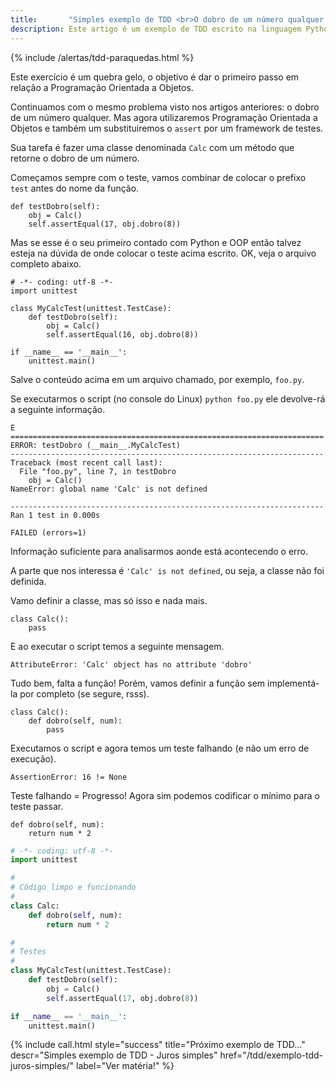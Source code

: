 ```yaml
---
title:       "Simples exemplo de TDD <br>O dobro de um número qualquer (OOP)"
description: Este artigo é um exemplo de TDD escrito na linguagem Python  onde nosso objetivo é criar uma pequena classe, portanto faremos uso de OOP,  contendo um único método que nos informe o dobro de um número qualquer
---
```


{% include /alertas/tdd-paraquedas.html %}

Este exercício é um quebra gelo, o objetivo é dar o primeiro passo em relação a Programação Orientada a Objetos.

Continuamos com o mesmo problema visto nos artigos anteriores: o dobro de um número qualquer. Mas agora utilizaremos 
Programação Orientada a Objetos e também um substituiremos o `assert` por um framework de testes. 

Sua tarefa é fazer uma classe denominada `Calc` com um método que retorne o dobro de um número.

Começamos sempre com o teste, vamos combinar de colocar o prefixo `test` antes do nome da função.

    def testDobro(self):
        obj = Calc()
        self.assertEqual(17, obj.dobro(8))

Mas se esse é o seu primeiro contado com Python e OOP então talvez esteja na dúvida de onde colocar o teste acima
escrito. OK, veja o arquivo completo abaixo.


    # -*- coding: utf-8 -*-
    import unittest

    class MyCalcTest(unittest.TestCase):
        def testDobro(self):
            obj = Calc()
            self.assertEqual(16, obj.dobro(8))

    if __name__ == '__main__':
        unittest.main()

Salve o conteúdo acima em um arquivo chamado, por exemplo, `foo.py`.

Se executarmos o script  (no console do Linux) `python foo.py` ele devolve-rá a seguinte informação.

    E
    ======================================================================
    ERROR: testDobro (__main__.MyCalcTest)
    ----------------------------------------------------------------------
    Traceback (most recent call last):
      File "foo.py", line 7, in testDobro
        obj = Calc()
    NameError: global name 'Calc' is not defined

    ----------------------------------------------------------------------
    Ran 1 test in 0.000s

    FAILED (errors=1)


Informação suficiente para analisarmos aonde está acontecendo o erro.

A parte que nos interessa é `'Calc' is not defined`, ou seja, a classe não foi definida.

Vamo definir a classe, mas só isso e nada mais.

    class Calc():
        pass

E ao executar o script temos a seguinte mensagem.            

    AttributeError: 'Calc' object has no attribute 'dobro'

Tudo bem, falta a função! Porém, vamos definir a função sem implementá-la por completo (se segure, rsss).

    class Calc():
        def dobro(self, num):
            pass

Executamos o script e agora temos um teste falhando (e não um erro de execução).

    AssertionError: 16 != None

Teste falhando = Progresso! Agora sim podemos codificar o mínimo para o teste passar.

    def dobro(self, num):
        return num * 2


```python
# -*- coding: utf-8 -*-
import unittest

#
# Código limpo e funcionando
#
class Calc:
    def dobro(self, num):
        return num * 2

#
# Testes
#
class MyCalcTest(unittest.TestCase):
    def testDobro(self):
        obj = Calc()
        self.assertEqual(17, obj.dobro(8))

if __name__ == '__main__':
    unittest.main()
```


{% include call.html
    style="success"
    title="Próximo exemplo de TDD..."
    descr="Simples exemplo de TDD - Juros simples"
    href="/tdd/exemplo-tdd-juros-simples/"
    label="Ver matéria!"
%}